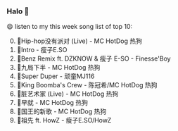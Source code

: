 

### Halo 👋

😄 listen to my this week song list of top 10:

0. 🌈Hip-hop没有派对 (Live) - MC HotDog 热狗
1. 🌈Intro - 瘦子E.SO
2. 🌈Benz Remix ft. DZKNOW & 瘦子 E-SO - Finesse'Boy
3. 🌈九局下半 - MC HotDog 热狗
4. 🌈Super Duper - 顽童MJ116
5. 🌈King Boomba's Crew - 陈冠希/MC HotDog 热狗
6. 🌈脏艺术家 (Live) - MC HotDog 热狗
7. 🌈早就 - MC HotDog 热狗
8. 🌈国王的新歌 - MC HotDog 热狗
9. 🌈祖先 ft. HowZ - 瘦子E.SO/HowZ

